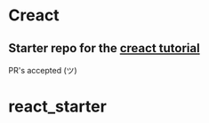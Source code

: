 # Creact
## Starter repo for the [creact tutorial](http://github.com/applegrain/creact)

PR's accepted (ツ)
# react_starter
